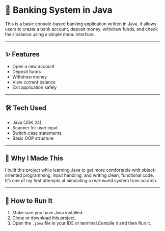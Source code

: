 # 🏦 Banking System in Java

This is a basic console-based banking application written in Java. It allows users to create a bank account, deposit money, withdraw funds, and check their balance using a simple menu interface.

---

## ✨ Features

- Open a new account
- Deposit funds
- Withdraw money
- View current balance
- Exit application safely

---

## 🛠️ Tech Used

- Java (JDK 24)
- Scanner for user input
- Switch-case statements
- Basic OOP structure

---
## 🎯 Why I Made This

I built this project while learning Java to get more comfortable with object-oriented programming, input handling, and writing clean, functional code. It’s one of my first attempts at simulating a real-world system from scratch.

---

## 📁 How to Run It

1. Make sure you have Java installed.
2. Clone or download this project.
3. Open the `.java` file in your IDE or terminal.Compile it and then Run it.
